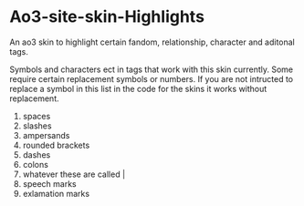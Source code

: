 # Ao3-site-skin-Highlights
An ao3 skin to highlight certain fandom, relationship, character and aditonal tags.

Symbols and characters ect in tags that work with this skin currently. Some require certain replacement symbols or numbers. If you are not intructed to replace a symbol in this list in the code for the skins it works without replacement.

1. spaces
2. slashes
3. ampersands 
4. rounded brackets
5. dashes
6. colons
7. whatever these are called |
8. speech marks
9. exlamation marks


